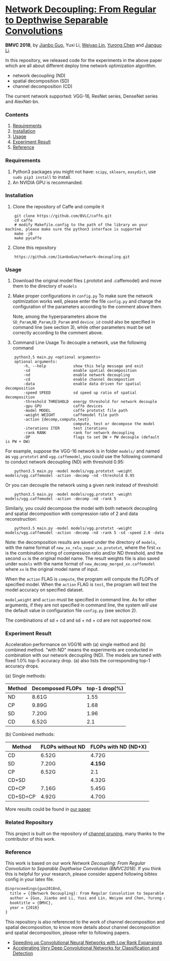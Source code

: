 # [Network Decoupling: From Regular to Depthwise Separable Convolutions](https://arxiv.org/abs/1808.05517)

**BMVC 2018**, by [Jianbo Guo](https://jianboguo.github.io/), Yuxi Li, [Weiyao Lin](https://weiyaolin.github.io/), [Yurong Chen](https://scholar.google.com/citations?user=MKRyHXsAAAAJ&hl=en) and [Jianguo Li](https://sites.google.com/site/leeplus/).

In this repository, we released code for the experiments in the above paper which are all about different deploy time network optimization algorithm.
- network decoupling (ND)
- spatial decomposition (SD)
- channel decomposition (CD)

The current network supported: VGG-16, ResNet series, DenseNet series and AlexNet-bn.
    
### Contents
1. [Requirements](#requirements)
2. [Installation](#installation)
3. [Usage](#channel-pruning) 
4. [Experiment Result](#experiment-results) 
4. [Reference](#reference)

### Requirements
1. Python3 packages you might not have: `scipy`, `sklearn`, `easydict`, use `sudo pip3 install` to install.
2. An NVIDIA GPU is recommanded.

### Installation
1. Clone the repository of Caffe and compile it
```Shell
    git clone https://github.com/BVLC/caffe.git
    cd caffe
    # modify Makefile.config to the path of the library on your machine, please make sure the python3 interface is supported
    make -j8
    make pycaffe
```
2. Clone this repository 
```Shell
    https://github.com/JianboGuo/network-decoupling.git
```
    
### Usage  
1. Download the original model files (.prototxt and .caffemodel) and move them to the directory of `models`

2. Make proper configurations in `config.py`
   To make sure the network optimization works well, please enter the file `config.py` and change the configuration of the parameters according to the comment above them.

   Note, among the hyperparameters above the `SD_Param`,`ND_Param`,`CD_Param` and `device_id` could also be specified in command line (see section 3), while other parameters must be set correctly according to the comment above.

3. Command Line Usage
To decouple a network, use the following command
```Shell
    python3.5 main.py <optional arguments>
    optional arguments:
        -h, --help            show this help message and exit
        -sd                   enable spatial decomposition
        -nd                   enable network decoupling
        -cd                   enable channel decompostion
        -data                 enable data driven for spatial decomposition
        -speed SPEED          sd speed up ratio of spatial decomposition
        -threshold THRESHOLD  energy threshold for network decouple
        -gpu GPU              caffe devices
        -model MODEL          caffe prototxt file path
        -weight WEIGHT        caffemodel file path
        -action {decomp,compute,test}
                              compute, test or decompose the model
        -iterations ITER      test iterations
        -rank RANK            rank for network decoupling
        -DP                   flags to set DW + PW decouple (default is PW + DW)

```

For example, suppose the VGG-16 network is in folder `models/` and named as `vgg.prototxt` and `vgg.caffemodel`, you could use the following command to conduct network decoupling (ND) with threshold 0.95:
```Shell
    python3.5 main.py -model models/vgg.prototxt -weight models/vgg.caffemodel -action -decomp -nd -threshold 0.95
```
Or you can decouple the network using a given rank instead of threshold:
```Shell
    python3.5 main.py -model models/vgg.prototxt -weight models/vgg.caffemodel -action -decomp -nd -rank 5
```
Similarly, you could decompose the model with both network decoupling and spatial decomposition with compression ratio of 2 and data reconstruction:
```Shell
    python3.5 main.py -model models/vgg.prototxt -weight models/vgg.caffemodel -action -decomp -nd -rank 5 -sd -speed 2.0 -data
```

Note: the decomposition results are saved under the directory of `models`, with the name format of `new_xx_relu_separ_xx.prototxt`, where the first `xx` is the combination string of compression ratio and/or ND threshold, and the second `xx` is the original model name. The result weights file is also saved under `models` with the name format of `new_decomp_merged_xx.caffemodel` where `xx` is the original model name of input. 

When the `action` FLAG is `compute`, the program will compute the FLOPs of specified model. When the `action` FLAG is `test`, the program will test the model accuracy on specified dataset.

`model`,`weight` and `action` must be specified in command line. As for other arguments, if they are not specified in command line, the system will use the default value in configuration file `config.py` (see section 2).

The combinations of sd + cd and sd + nd + cd are not supported now.

### Experiment Result
Acceleration performance on VGG16 with (a) single method and (b) combined method. “with ND" means the experiments are conducted in combination with our network decoupling (ND). The models are tuned with fixed 1.0% top-5 accuracy drop. (a) also lists the corresponding top-1 accuracy drops.

(a) Single methods:

| Method | Decomposed FLOPs | top-1 drop(%) |
| ------ | ------|------|
|ND| 8.61G | 1.55 |
|CP| 9.89G | 1.68 |
|SD| 7.20G | 1.96 |
|CD| 6.52G | 2.1 |


(b) Combined methods:

| Method | FLOPs without ND | FLOPs with ND (ND+X) |
| ------ | ------|------|
|CD| 6.52G | 4.72G |
|SD| 7.20G | **4.15G** |
|CP| 6.52G | 2.1 |
|CD+SD| |4.32G | 4.28G |
|CD+CP| 7.16G | 5.45G |
|CD+SD+CP | 4.92G | 4.70G|

More results could be found in [our paper](https://arxiv.org/abs/1808.05517)



### Related Repository
This project is built on the repository of [channel pruning](https://github.com/yihui-he/channel-pruning), many thanks to the contributor of this work.

### Reference

This work is based on our work *Network Decoupling: From Regular Convolution to Separable Depthwise Convolution (BMVC2018)*. If you think this is helpful for your research, please consider append following bibtex config in your latex file.

```Latex
@inproceedings{guo2018nd,
  title = {{Network Decoupling}: From Regular Convolution to Separable Depthwise Convolution},
  author = {Guo, Jianbo and Li, Yuxi and Lin, Weiyao and Chen, Yurong and Li, Jianguo},
  booktitle = {BMVC},
  year = {2018}
}
```

This repository is also referenced to the work of channel decomposition and spatial decomposition, to know more details about channel decomposition and spatial decomposition, please refer to following papers.
- [Speeding up Convolutional Neural Networks with Low Rank Expansions](https://arxiv.org/abs/1405.3866)
- [Accelerating Very Deep Convolutional Networks for Classification and Detection](https://arxiv.org/abs/1505.06798)
